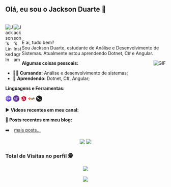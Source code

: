 <!-- <p align="left"> <img src="https://komarev.com/ghpvc/?username=jacksonduarte" alt="jacksonduarte" /> </p> -->

<!--

Obrigado por abrir meu README! Espero que algo aqui seja útil para você.
Qualquer dúvida ou sugestão, crie uma issue por favor, assim todo mundo se ajuda! 🚀
====================================================================================

-->

## Olá, eu sou o Jackson Duarte 👋

<br/>

<a href="https://www.linkedin.com/in/jacksonduarte">
  <img align="left" alt="Jackson's LinkedIn" width="26px" src="https://img.icons8.com/color/48/000000/linkedin-circled--v3.png" />
</a>

<a href="https://www.instagram.com/jacksonduarte/">
  <img align="left" alt="Jackson's Instagram" width="26px"  src="https://img.icons8.com/color/48/000000/instagram-new--v2.png" />
</a>

<br />
<br />

E aí, tudo bem?<br/>
Sou Jackson Duarte, estudante de Análise e Desenvolvimento de Sistemas. Atualmente estou aprendendo Dotnet, C# e Angular.

<img align="right" alt="GIF" src="https://giphy.com/embed/du3J3cXyzhj75IOgvA" />


**Algumas coisas pessoais:**

- 👨‍🎓 **Cursando:** Análise e desenvolvimento de sistemas;
- 🌱 **Aprendendo:** Dotnet, C#, Angular;

**Linguagens e Ferramentas:**

<code><img height="20" src="https://raw.githubusercontent.com/github/explore/80688e429a7d4ef2fca1e82350fe8e3517d3494d/topics/csharp/csharp.png"></code>
<code><img height="20" src="https://raw.githubusercontent.com/github/explore/80688e429a7d4ef2fca1e82350fe8e3517d3494d/topics/dotnet/dotnet.png"></code>
<code><img height="20" src="https://raw.githubusercontent.com/github/explore/80688e429a7d4ef2fca1e82350fe8e3517d3494d/topics/angular/angular.png"></code>
<code><img height="20" src="https://raw.githubusercontent.com/github/explore/80688e429a7d4ef2fca1e82350fe8e3517d3494d/topics/git/git.png"></code>
<code><img height="20" src="https://raw.githubusercontent.com/github/explore/80688e429a7d4ef2fca1e82350fe8e3517d3494d/topics/terminal/terminal.png"></code>

**▶️ Vídeos recentes em meu canal:**

<!-- YOUTUBE:START -->
<!-- YOUTUBE:END -->

**📕 Posts recentes em meu blog:**

<!-- BLOG:START -->
<!-- BLOG:END -->

➡️ ` ` [mais posts...](https://devjacksonduarte.com.br)

<div align='center'>
  <img height="180em" src="https://github-readme-stats.vercel.app/api?username=jacksonduarte&show_icons=true&theme=blue-green&include_all_commits=true&count_private=true"/>
  <img height="180em" src="https://github-readme-stats.vercel.app/api/top-langs/?username=jacksonduarte&layout=compact&langs_count=7&theme=blue-green"/>
</div>

### Total de Visitas no perfil :detective: <br>

<p align="center"> 
  <img alingn="center" src="https://profile-counter.glitch.me/jacksonduarte/count.svg" />
</p>

<div align='center'>
<a height="150em" href="http://www.github.com/jacksonduarte"><img src="https://github-readme-streak-stats.herokuapp.com/?user=jacksonduarte&stroke=2ea043&background=171717&ring=3382ed&fire=3382ed&currStreakNum=0bd967&currStreakLabel=3382ed&sideNums=0bd967&sideLabels=3382ed&dates=0bd967&hide_border=true" /></a>
</div>

